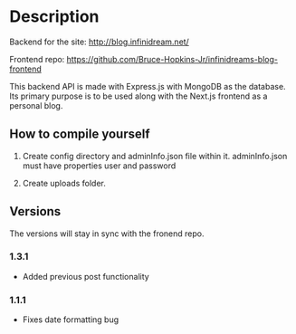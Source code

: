 # Description

Backend for the site: http://blog.infinidream.net/

Frontend repo: https://github.com/Bruce-Hopkins-Jr/infinidreams-blog-frontend

This backend API is made with Express.js with MongoDB as the database. Its primary purpose is to be used along with the Next.js frontend as a personal blog. 

## How to compile yourself

1. Create config directory and adminInfo.json file within it. adminInfo.json must have properties user and password

2. Create uploads folder. 

## Versions

The versions will stay in sync with the fronend repo.

### 1.3.1

 - Added previous post functionality

### 1.1.1

 - Fixes date formatting bug
